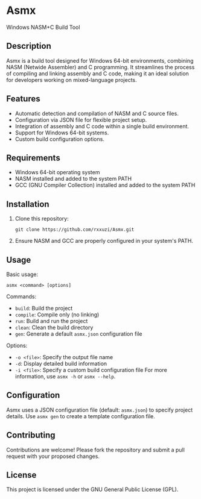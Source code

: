 # Asmx

Windows NASM+C Build Tool

## Description
Asmx is a build tool designed for Windows 64-bit environments, combining NASM (Netwide Assembler) and C programming. 
It streamlines the process of compiling and linking assembly and C code, making it an ideal solution for developers working on mixed-language projects.

## Features
- Automatic detection and compilation of NASM and C source files.
- Configuration via JSON file for flexible project setup.
- Integration of assembly and C code within a single build environment.
- Support for Windows 64-bit systems.
- Custom build configuration options.

## Requirements
- Windows 64-bit operating system
- NASM installed and added to the system PATH
- GCC (GNU Compiler Collection) installed and added to the system PATH

## Installation

1. Clone this repository:
    ```shell
    git clone https://github.com/rxxuzi/Asmx.git
    ```
2. Ensure NASM and GCC are properly configured in your system's PATH.

## Usage
Basic usage:

```shell
asmx <command> [options]
```
Commands:
- `build`: Build the project
- `compile`: Compile only (no linking)
- `run`: Build and run the project
- `clean`: Clean the build directory
- `gen`: Generate a default `asmx.json` configuration file

Options:
- `-o <file>`: Specify the output file name
- `-d`: Display detailed build information
- `-i <file>`: Specify a custom build configuration file
  For more information, use `asmx -h` or `asmx --help`.

## Configuration
Asmx uses a JSON configuration file (default: `asmx.json`) to specify project details. Use `asmx gen` to create a template configuration file.

## Contributing
Contributions are welcome! Please fork the repository and submit a pull request with your proposed changes.

## License
This project is licensed under the GNU General Public License (GPL).